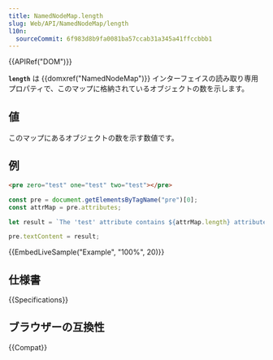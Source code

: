 ```yaml
---
title: NamedNodeMap.length
slug: Web/API/NamedNodeMap/length
l10n:
  sourceCommit: 6f983d8b9fa0081ba57ccab31a345a41ffccbbb1
---
```


{{APIRef("DOM")}}

**`length`** は {{domxref("NamedNodeMap")}} インターフェイスの読み取り専用プロパティで、このマップに格納されているオブジェクトの数を示します。

## 値

このマップにあるオブジェクトの数を示す数値です。

## 例

```html
<pre zero="test" one="test" two="test"></pre>
```

```js
const pre = document.getElementsByTagName("pre")[0];
const attrMap = pre.attributes;

let result = `The 'test' attribute contains ${attrMap.length} attributes.\n`;

pre.textContent = result;
```

{{EmbedLiveSample("Example", "100%", 20)}}

## 仕様書

{{Specifications}}

## ブラウザーの互換性

{{Compat}}
